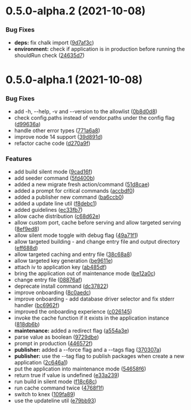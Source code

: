 # 0.5.0-alpha.2 (2021-10-08)


### Bug Fixes

* **deps:** fix chalk import ([9d7af3c](https://github.com/formidablejs/craftsman/commit/9d7af3cf2366c781a7c9641be6153e4f60b06e0f))
* **environment:** check if application is in production before running the shouldRun check ([24635d7](https://github.com/formidablejs/craftsman/commit/24635d75df0723b94a4b56f0360844c3e2bc9fef))



# 0.5.0-alpha.1 (2021-10-08)


### Bug Fixes

* add -h, --help, -v and --version to the allowlist ([0b8d0d8](https://github.com/formidablejs/craftsman/commit/0b8d0d85974520d30452d5bcb163dd2abc8c7cab))
* check config.paths instead of vendor.paths under the config flag ([d99636a](https://github.com/formidablejs/craftsman/commit/d99636a0d07f1bcbc7a7b2377514560d7cd8e0c5))
* handle other error types ([771a6a8](https://github.com/formidablejs/craftsman/commit/771a6a8d5b59886cd9cf5b2b03786dd6ce74285a))
* improve node 14 support ([39d891d](https://github.com/formidablejs/craftsman/commit/39d891da694c0f3e6af14f018e23955e3a0f7222))
* refactor cache code ([d270a9f](https://github.com/formidablejs/craftsman/commit/d270a9ff1b0f153b0690933e937a6cca338c1072))


### Features

* add build silent mode ([9cad16f](https://github.com/formidablejs/craftsman/commit/9cad16fc756403a199b18d1dd31a943dbaff6894))
* add seeder command ([5fd400b](https://github.com/formidablejs/craftsman/commit/5fd400ba7d7e9bbef9d1aee4ff1172c6f849cb9b))
* added a new migrate fresh action/command ([51d8cae](https://github.com/formidablejs/craftsman/commit/51d8cae210570f7d4af5954338cb2098a93e539e))
* added a prompt for critical commands ([accbdf0](https://github.com/formidablejs/craftsman/commit/accbdf07f5c4040907bc655693481cd7de7f4572))
* added a publisher new command ([ba6ccb0](https://github.com/formidablejs/craftsman/commit/ba6ccb0be453159265c36c59bf173cd32502cf26))
* added a update line util ([f8debc1](https://github.com/formidablejs/craftsman/commit/f8debc1888bbf4d35d836ae9f457307dc37165b6))
* added guidelines ([ec33fb7](https://github.com/formidablejs/craftsman/commit/ec33fb74cacb7d1f4c0b9261fec18216e4aa9d6f))
* allow cache distribution ([c68d62e](https://github.com/formidablejs/craftsman/commit/c68d62ec4a39d4e0cb965a3719086f0d40098d72))
* allow custom port, cache before serving and allow targeted serving ([8ef9ed8](https://github.com/formidablejs/craftsman/commit/8ef9ed8e92eb0d2f7bf3ce74375ac6274d1f3794))
* allow silent mode toggle with debug flag ([49a71f1](https://github.com/formidablejs/craftsman/commit/49a71f1712271c230576f57dcd435671dbf7f3a9))
* allow targeted building - and change entry file and output directory ([eff688d](https://github.com/formidablejs/craftsman/commit/eff688d39a8b9180252fd0e189c49cf940579283))
* allow targeted caching and entry file ([38c68a8](https://github.com/formidablejs/craftsman/commit/38c68a8bae0fe0922c0008e407a9ea366d346950))
* allow targeted key generation ([be9611e](https://github.com/formidablejs/craftsman/commit/be9611e3f18fa760a55a642ace428cb60bcc6b8b))
* attach iv to application key ([ab485df](https://github.com/formidablejs/craftsman/commit/ab485df58546ca46aecaba31ab48aae1966b6095))
* bring the application out of maintenance mode ([be12a0c](https://github.com/formidablejs/craftsman/commit/be12a0c6362d35b4f3a8fcf5e34e11500e8f05c4))
* change entry file ([08876af](https://github.com/formidablejs/craftsman/commit/08876af516995c18798632e6bdf67dd5dd7af831))
* deprecate install command ([dc37822](https://github.com/formidablejs/craftsman/commit/dc37822f257cbadfbb634016f32b419cd611b5a8))
* improve onboarding ([8c0aedc](https://github.com/formidablejs/craftsman/commit/8c0aedca55c0932d02aa6caa86459bc8c9292d88))
* improve onboarding - add database driver selector and fix stderr handler ([bc6962f](https://github.com/formidablejs/craftsman/commit/bc6962f652f5422d3b10f52c4247a3de044cc411))
* improved the onboarding experience ([c026145](https://github.com/formidablejs/craftsman/commit/c0261451ab1b16e8406cff06cbb20ee3ae0b0c3f))
* invoke the cache function if it exists in the application instance ([818db6b](https://github.com/formidablejs/craftsman/commit/818db6b16df62f463d521cdbb4827f7db95bc928))
* **maintenance:** added a redirect flag ([a554a3e](https://github.com/formidablejs/craftsman/commit/a554a3e505eeae4fe0e153a82a41e7ae28a5d705))
* parse value as boolean ([9729dbe](https://github.com/formidablejs/craftsman/commit/9729dbeae11e299a6bfbaba258040463851b85fd))
* prompt in production ([446572f](https://github.com/formidablejs/craftsman/commit/446572f5a8feb5f0b4a2353dd42a717a68093e6c))
* **publisher:** added a --force flag and a --tags flag ([370307a](https://github.com/formidablejs/craftsman/commit/370307a49c387a112b2570ae0c16283afbf7659c))
* **publisher:** use the --tag flag to publish packages when create a new application ([2c646a1](https://github.com/formidablejs/craftsman/commit/2c646a14341ea643b28ce7c71a7d0bf47c71f364))
* put the application into maintenance mode ([54658f6](https://github.com/formidablejs/craftsman/commit/54658f63c9c612e6bf85b1be6b184918ee9ffca4))
* return true if value is undefined ([e33a239](https://github.com/formidablejs/craftsman/commit/e33a239d8e837c73a78b585fae1a7195809aeba6))
* run build in silent mode ([f18c68c](https://github.com/formidablejs/craftsman/commit/f18c68c22f72a4f3500d0584e2bc22e5cbd5daf4))
* run cache command twice ([4768f1f](https://github.com/formidablejs/craftsman/commit/4768f1f290b22ad1311e91a35a426159ccae8b74))
* switch to knex ([109fa89](https://github.com/formidablejs/craftsman/commit/109fa8946c9bb69eb62b15c764ea74dfc736a1c7))
* use the updateline util ([e79bb93](https://github.com/formidablejs/craftsman/commit/e79bb93a2558a0d32f305606b6bdf0d11b8a1ac1))



